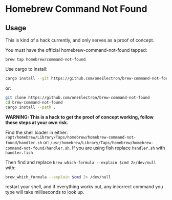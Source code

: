 # Homebrew Command Not Found


## Usage
This is kind of a hack currently, and only serves as a proof of concept.

You must have the official homebrew-command-not-found tapped:
```
brew tap homebrew/command-not-found
```

Use cargo to install:
```bash
cargo install --git https://github.com/oneElectron/brew-command-not-found
```
or:
```bash
git clone https://github.com/oneElectron/brew-command-not-found
cd brew-command-not-found
cargo install --path .
```

__WARNING: This is a hack to get the proof of concept working, follow these steps at your own risk.__

Find the shell loader in either: ```/opt/homebrew/Library/Taps/homebrew/homebrew-command-not-found/handler.sh``` or: ```/usr/homebrew/Library/Taps/homebrew/homebrew-command-not-found/handler.sh```.
If you are using fish replace ```handler.sh``` with ```handler.fish```

Then find and replace ```brew which-formula --explain $cmd 2>/dev/null``` with:
```bash
brew_which_formula --explain $cmd 2> /dev/null
```

restart your shell, and if everything works out, any incorrect command you type will take milliseconds to look up.